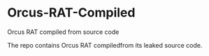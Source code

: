 # Orcus-RAT-Compiled
Orcus RAT compiled from source code


The repo contains Orcus RAT compiledfrom its leaked source code.
